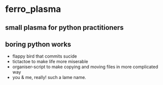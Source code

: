 # ferro_plasma
## small plasma for python practitioners
## boring python works

* flappy bird that commits sucide
* tictactoe to make life more miserable
* organiser-script to make copying and moving files in more complicated way
* you & me, really! such a lame name.
